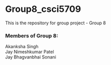 # Group8_csci5709

This is the repository for group project - Group 8 

### Members of Group 8:
Akanksha Singh  
Jay Nimeshkumar Patel  
Jay Bhagvanbhai Sonani  